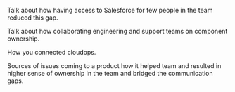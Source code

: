 
Talk about how having access to Salesforce for few people in the team reduced this gap. 

Talk about how collaborating engineering and support teams on component ownership. 

How you connected cloudops. 

Sources of issues coming to a product how it helped team and resulted in higher sense of ownership in the team and bridged the communication gaps. 

